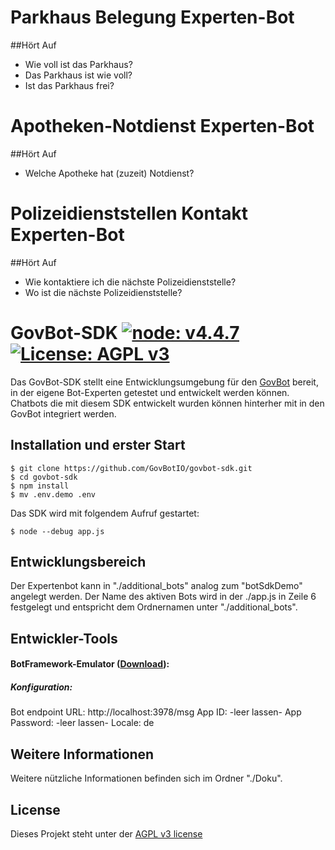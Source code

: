 # Parkhaus Belegung Experten-Bot
##Hört Auf
- Wie voll ist das Parkhaus?
- Das Parkhaus ist wie voll?
- Ist das Parkhaus frei?

# Apotheken-Notdienst Experten-Bot
##Hört Auf
- Welche Apotheke hat (zuzeit) Notdienst?

# Polizeidienststellen Kontakt Experten-Bot
##Hört Auf
- Wie kontaktiere ich die nächste Polizeidienststelle?
- Wo ist die nächste Polizeidienststelle?

# GovBot-SDK [![node: v4.4.7](https://img.shields.io/badge/node-v4.4.7-blue.svg)](https://nodejs.org/dist/latest-v4.x/) [![License: AGPL v3](https://img.shields.io/badge/License-AGPL%20v3-blue.svg)](http://www.gnu.org/licenses/agpl-3.0)
Das GovBot-SDK stellt eine Entwicklungsumgebung für den [GovBot](https://www.govbot.io) bereit,  
in der eigene Bot-Experten getestet und entwickelt werden können. Chatbots die mit diesem SDK entwickelt wurden können hinterher mit in den GovBot integriert werden.

## Installation und erster Start
``` 
$ git clone https://github.com/GovBotIO/govbot-sdk.git
$ cd govbot-sdk
$ npm install 
$ mv .env.demo .env
``` 
Das SDK wird mit folgendem Aufruf gestartet:
```
$ node --debug app.js
```

## Entwicklungsbereich
Der Expertenbot kann in "./additional_bots" analog zum "botSdkDemo" angelegt werden.
Der Name des aktiven Bots wird in der ./app.js in Zeile 6 festgelegt und entspricht dem Ordnernamen unter "./additional_bots".  

## Entwickler-Tools
#### BotFramework-Emulator ([Download](https://github.com/Microsoft/BotFramework-Emulator)):
##### Konfiguration: 
Bot endpoint URL: http://localhost:3978/msg
App ID: -leer lassen-
App Password: -leer lassen-
Locale: de

## Weitere Informationen
Weitere nützliche Informationen befinden sich im Ordner "./Doku".

## License
Dieses Projekt steht unter der [AGPL v3 license](http://www.gnu.org/licenses/agpl-3.0)
##
